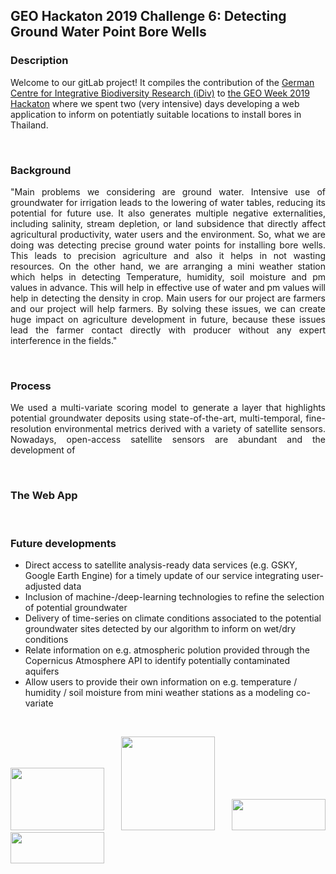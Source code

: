 ## GEO Hackaton 2019 Challenge 6: Detecting Ground Water Point Bore Wells

### Description
Welcome to our gitLab project! It compiles the contribution of the <a href="https://www.idiv.de/en">German Centre for Integrative Biodiversity Research (iDiv)</a> to <a href="https://www.earthobservations.org/geoweek19.php?t=hackathon_about">the GEO Week 2019 Hackaton</a> where we spent two (very intensive) days developing a web application to inform on potentiatly suitable locations to install bores in Thailand.

</br>

### Background
<p align="justify">
"Main problems we considering are ground water. Intensive use of groundwater for irrigation leads to the lowering of water tables, reducing its potential for future use. It also generates multiple negative externalities, including salinity, stream depletion, or land subsidence that directly affect agricultural productivity, water users and the environment. So, what we are doing was detecting precise ground water points for installing bore wells. This leads to precision agriculture and also it helps in not wasting resources. On the other hand, we are arranging a mini weather station which helps in detecting Temperature, humidity, soil moisture and pm values in advance. This will help in effective use of water and pm values will help in detecting the density in crop. Main users for our project are farmers and our project will help farmers. By solving these issues, we can create huge impact on agriculture development in future, because these issues lead the farmer contact directly with producer without any expert interference in the fields."
</p>

</br>

### Process
<p align="justify">
We used a multi-variate scoring model to generate a layer that highlights potential groundwater deposits using state-of-the-art, multi-temporal, fine-resolution environmental metrics derived with a variety of satellite sensors. Nowadays, open-access satellite sensors are abundant and the development of 
</p>

</br>

### The Web App
<p align="justify">

</p>

</br>

### Future developments
* Direct access to satellite analysis-ready data services (e.g. GSKY, Google Earth Engine) for a timely update of our service integrating user-adjusted data
* Inclusion of machine-/deep-learning technologies to refine the selection of potential groundwater
* Delivery of time-series on climate conditions associated to the potential groundwater sites detected by our algorithm to inform on wet/dry conditions
* Relate information on e.g. atmospheric polution provided through the Copernicus Atmosphere API to identify potentially contaminated aquifers
* Allow users to provide their own information on e.g. temperature / humidity / soil moisture from mini weather stations as a modeling co-variate

</br>

<p align="justify">
<a href="https://www.earthobservations.org/geoweek19.php?t=hackathon_about"><img width="150" height="100" src="https://www.earthobservations.org/images/page-graphics/top_banner_main_l_new.png"></a>
<a href="https://geobon.org/"><img width="150" height="150" src="https://geobon.org/wp-content/uploads/2018/09/cropped-site-icon.png"></a>
<a href="https://www.idiv.de/en"><img width="150" height="50" src="https://www.idiv.de/fileadmin/templates/images/logo.png"></a>
<a href="https://www.idiv.de/en"><img width="150" height="50" src="https://portal.idiv.de/owncloud/index.php/s/GTqR73mcEWXgpXw"></a>
</p>
